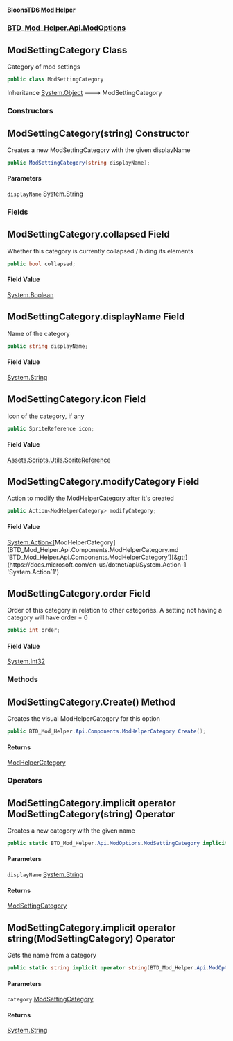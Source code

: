 #### [BloonsTD6 Mod Helper](index.md 'index')
### [BTD_Mod_Helper.Api.ModOptions](index.md#BTD_Mod_Helper.Api.ModOptions 'BTD_Mod_Helper.Api.ModOptions')

## ModSettingCategory Class

Category of mod settings

```csharp
public class ModSettingCategory
```

Inheritance [System.Object](https://docs.microsoft.com/en-us/dotnet/api/System.Object 'System.Object') &#129106; ModSettingCategory
### Constructors

<a name='BTD_Mod_Helper.Api.ModOptions.ModSettingCategory.ModSettingCategory(string)'></a>

## ModSettingCategory(string) Constructor

Creates a new ModSettingCategory with the given displayName

```csharp
public ModSettingCategory(string displayName);
```
#### Parameters

<a name='BTD_Mod_Helper.Api.ModOptions.ModSettingCategory.ModSettingCategory(string).displayName'></a>

`displayName` [System.String](https://docs.microsoft.com/en-us/dotnet/api/System.String 'System.String')
### Fields

<a name='BTD_Mod_Helper.Api.ModOptions.ModSettingCategory.collapsed'></a>

## ModSettingCategory.collapsed Field

Whether this category is currently collapsed / hiding its elements

```csharp
public bool collapsed;
```

#### Field Value
[System.Boolean](https://docs.microsoft.com/en-us/dotnet/api/System.Boolean 'System.Boolean')

<a name='BTD_Mod_Helper.Api.ModOptions.ModSettingCategory.displayName'></a>

## ModSettingCategory.displayName Field

Name of the category

```csharp
public string displayName;
```

#### Field Value
[System.String](https://docs.microsoft.com/en-us/dotnet/api/System.String 'System.String')

<a name='BTD_Mod_Helper.Api.ModOptions.ModSettingCategory.icon'></a>

## ModSettingCategory.icon Field

Icon of the category, if any

```csharp
public SpriteReference icon;
```

#### Field Value
[Assets.Scripts.Utils.SpriteReference](https://docs.microsoft.com/en-us/dotnet/api/Assets.Scripts.Utils.SpriteReference 'Assets.Scripts.Utils.SpriteReference')

<a name='BTD_Mod_Helper.Api.ModOptions.ModSettingCategory.modifyCategory'></a>

## ModSettingCategory.modifyCategory Field

Action to modify the ModHelperCategory after it's created

```csharp
public Action<ModHelperCategory> modifyCategory;
```

#### Field Value
[System.Action&lt;](https://docs.microsoft.com/en-us/dotnet/api/System.Action-1 'System.Action`1')[ModHelperCategory](BTD_Mod_Helper.Api.Components.ModHelperCategory.md 'BTD_Mod_Helper.Api.Components.ModHelperCategory')[&gt;](https://docs.microsoft.com/en-us/dotnet/api/System.Action-1 'System.Action`1')

<a name='BTD_Mod_Helper.Api.ModOptions.ModSettingCategory.order'></a>

## ModSettingCategory.order Field

Order of this category in relation to other categories. A setting not having a category will have order = 0

```csharp
public int order;
```

#### Field Value
[System.Int32](https://docs.microsoft.com/en-us/dotnet/api/System.Int32 'System.Int32')
### Methods

<a name='BTD_Mod_Helper.Api.ModOptions.ModSettingCategory.Create()'></a>

## ModSettingCategory.Create() Method

Creates the visual ModHelperCategory for this option

```csharp
public BTD_Mod_Helper.Api.Components.ModHelperCategory Create();
```

#### Returns
[ModHelperCategory](BTD_Mod_Helper.Api.Components.ModHelperCategory.md 'BTD_Mod_Helper.Api.Components.ModHelperCategory')
### Operators

<a name='BTD_Mod_Helper.Api.ModOptions.ModSettingCategory.op_ImplicitBTD_Mod_Helper.Api.ModOptions.ModSettingCategory(string)'></a>

## ModSettingCategory.implicit operator ModSettingCategory(string) Operator

Creates a new category with the given name

```csharp
public static BTD_Mod_Helper.Api.ModOptions.ModSettingCategory implicit operator ModSettingCategory(string displayName);
```
#### Parameters

<a name='BTD_Mod_Helper.Api.ModOptions.ModSettingCategory.op_ImplicitBTD_Mod_Helper.Api.ModOptions.ModSettingCategory(string).displayName'></a>

`displayName` [System.String](https://docs.microsoft.com/en-us/dotnet/api/System.String 'System.String')

#### Returns
[ModSettingCategory](BTD_Mod_Helper.Api.ModOptions.ModSettingCategory.md 'BTD_Mod_Helper.Api.ModOptions.ModSettingCategory')

<a name='BTD_Mod_Helper.Api.ModOptions.ModSettingCategory.op_Implicitstring(BTD_Mod_Helper.Api.ModOptions.ModSettingCategory)'></a>

## ModSettingCategory.implicit operator string(ModSettingCategory) Operator

Gets the name from a category

```csharp
public static string implicit operator string(BTD_Mod_Helper.Api.ModOptions.ModSettingCategory category);
```
#### Parameters

<a name='BTD_Mod_Helper.Api.ModOptions.ModSettingCategory.op_Implicitstring(BTD_Mod_Helper.Api.ModOptions.ModSettingCategory).category'></a>

`category` [ModSettingCategory](BTD_Mod_Helper.Api.ModOptions.ModSettingCategory.md 'BTD_Mod_Helper.Api.ModOptions.ModSettingCategory')

#### Returns
[System.String](https://docs.microsoft.com/en-us/dotnet/api/System.String 'System.String')